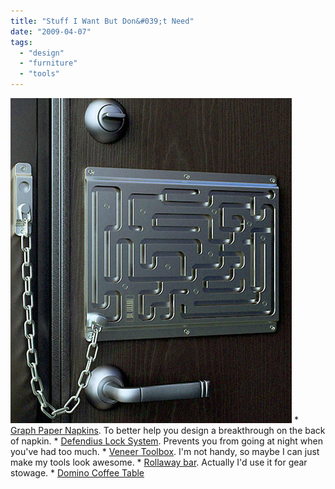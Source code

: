 ```yaml
---
title: "Stuff I Want But Don&#039;t Need"
date: "2009-04-07"
tags: 
  - "design"
  - "furniture"
  - "tools"
---
```


[![](images/defendius-lock.jpg "Defendius Lock")](http://toolmonger.com/2009/04/07/its-just-cool-defendus-lock-system/) \* [Graph Paper Napkins](http://design-milk.com/graphkin/). To better help you design a breakthrough on the back of napkin. \* [Defendius Lock System](http://toolmonger.com/2009/04/07/its-just-cool-defendus-lock-system/). Prevents you from going at night when you've had too much. \* [Veneer Toolbox](http://toolmonger.com/2009/04/01/flickr-pool-txinkmans-black-magic/). I'm not handy, so maybe I can just make my tools look awesome. \* [Rollaway bar](http://design-milk.com/sidebard-bar/). Actually I'd use it for gear stowage. \* [Domino Coffee Table](http://design-milk.com/domino-coffee-table/)
